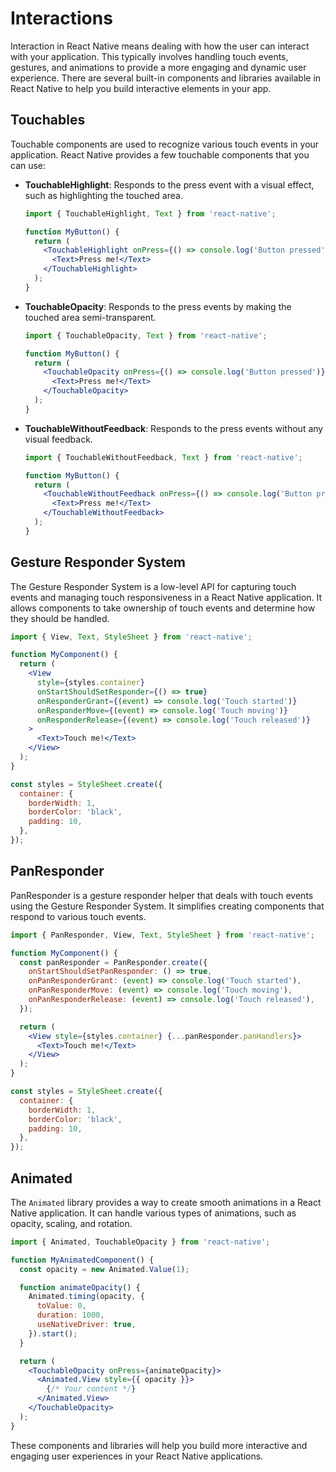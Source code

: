 # Interactions

Interaction in React Native means dealing with how the user can interact with your application. This typically involves handling touch events, gestures, and animations to provide a more engaging and dynamic user experience. There are several built-in components and libraries available in React Native to help you build interactive elements in your app.

## Touchables

Touchable components are used to recognize various touch events in your application. React Native provides a few touchable components that you can use:

- **TouchableHighlight**: Responds to the press event with a visual effect, such as highlighting the touched area.
  
  ```jsx
  import { TouchableHighlight, Text } from 'react-native';

  function MyButton() {
    return (
      <TouchableHighlight onPress={() => console.log('Button pressed')}>
        <Text>Press me!</Text>
      </TouchableHighlight>
    );
  }
  ```

- **TouchableOpacity**: Responds to the press events by making the touched area semi-transparent.
  
  ```jsx
  import { TouchableOpacity, Text } from 'react-native';

  function MyButton() {
    return (
      <TouchableOpacity onPress={() => console.log('Button pressed')}>
        <Text>Press me!</Text>
      </TouchableOpacity>
    );
  }
  ```

- **TouchableWithoutFeedback**: Responds to the press events without any visual feedback.
  
  ```jsx
  import { TouchableWithoutFeedback, Text } from 'react-native';

  function MyButton() {
    return (
      <TouchableWithoutFeedback onPress={() => console.log('Button pressed')}>
        <Text>Press me!</Text>
      </TouchableWithoutFeedback>
    );
  }
  ```

## Gesture Responder System

The Gesture Responder System is a low-level API for capturing touch events and managing touch responsiveness in a React Native application. It allows components to take ownership of touch events and determine how they should be handled.

```jsx
import { View, Text, StyleSheet } from 'react-native';

function MyComponent() {
  return (
    <View
      style={styles.container}
      onStartShouldSetResponder={() => true}
      onResponderGrant={(event) => console.log('Touch started')}
      onResponderMove={(event) => console.log('Touch moving')}
      onResponderRelease={(event) => console.log('Touch released')}
    >
      <Text>Touch me!</Text>
    </View>
  );
}

const styles = StyleSheet.create({
  container: {
    borderWidth: 1,
    borderColor: 'black',
    padding: 10,
  },
});
```

## PanResponder

PanResponder is a gesture responder helper that deals with touch events using the Gesture Responder System. It simplifies creating components that respond to various touch events.

```jsx
import { PanResponder, View, Text, StyleSheet } from 'react-native';

function MyComponent() {
  const panResponder = PanResponder.create({
    onStartShouldSetPanResponder: () => true,
    onPanResponderGrant: (event) => console.log('Touch started'),
    onPanResponderMove: (event) => console.log('Touch moving'),
    onPanResponderRelease: (event) => console.log('Touch released'),
  });

  return (
    <View style={styles.container} {...panResponder.panHandlers}>
      <Text>Touch me!</Text>
    </View>
  );
}

const styles = StyleSheet.create({
  container: {
    borderWidth: 1,
    borderColor: 'black',
    padding: 10,
  },
});
```

## Animated

The `Animated` library provides a way to create smooth animations in a React Native application. It can handle various types of animations, such as opacity, scaling, and rotation.

```jsx
import { Animated, TouchableOpacity } from 'react-native';

function MyAnimatedComponent() {
  const opacity = new Animated.Value(1);

  function animateOpacity() {
    Animated.timing(opacity, {
      toValue: 0,
      duration: 1000,
      useNativeDriver: true,
    }).start();
  }

  return (
    <TouchableOpacity onPress={animateOpacity}>
      <Animated.View style={{ opacity }}>
        {/* Your content */}
      </Animated.View>
    </TouchableOpacity>
  );
}
```

These components and libraries will help you build more interactive and engaging user experiences in your React Native applications.